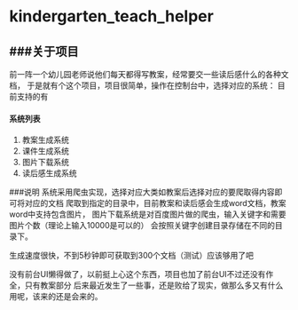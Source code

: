 # kindergarten_teach_helper
###关于项目
---
前一阵一个幼儿园老师说他们每天都得写教案，经常要交一些读后感什么的各种文档，
于是就有个这个项目，项目很简单，操作在控制台中，选择对应的系统：
目前支持的有
 
 #### 系统列表 
                
1. 教案生成系统  
2. 课件生成系统
3. 图片下载系统
4. 读后感生成系统 

###说明
系统采用爬虫实现，选择对应大类如教案后选择对应的要爬取得内容即可将对应的文档
爬取到指定的目录中，目前教案和读后感会生成word文档，教案word中支持包含图片，
图片下载系统是对百度图片做的爬虫，输入关键字和需要图片个数（理论上输入10000是可以的）
会按照关键字创建目录存储在不同的目录下。

生成速度很快，不到5秒钟即可获取到300个文档（测试）应该够用了吧

没有前台UI懒得做了，以前挺上心这个东西，项目也加了前台UI不过还没有作全，只有教案部分
后来最近发生了一些事，还是败给了现实，做那么多又有什么用呢，该来的还是会来的。
